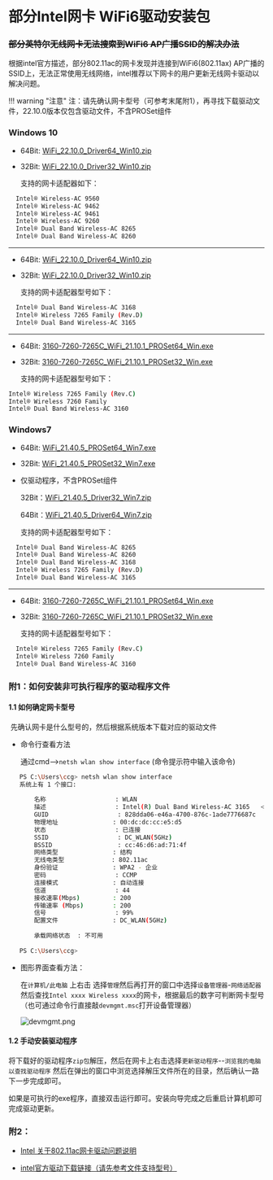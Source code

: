 # 部分Intel网卡 WiFi6驱动安装包
### <s>部分英特尔无线网卡无法搜索到WiFi6 AP广播SSID的解决办法</s>

根据intel官方描述，部分802.11ac的网卡发现并连接到WiFi6(802.11ax) AP广播的SSID上，无法正常使用无线网络，intel推荐以下网卡的用户更新无线网卡驱动以解决问题。

!!! warning "注意"
    注：请先确认网卡型号（可参考末尾附1），再寻找下载驱动文件，22.10.0版本仅包含驱动文件，不含PROSet组件

### Windows 10 

- 64Bit: [WiFi_22.10.0_Driver64_Win10.zip][WiFi_22.10.0_Driver64_Win10.zip]

- 32Bit: [WiFi_22.10.0_Driver32_Win10.zip][WiFi_22.10.0_Driver32_Win10.zip]

  支持的网卡适配器如下：

```bash
  Intel® Wireless-AC 9560
  Intel® Wireless-AC 9462
  Intel® Wireless-AC 9461
  Intel® Wireless-AC 9260
  Intel® Dual Band Wireless-AC 8265
  Intel® Dual Band Wireless-AC 8260
```

-----

- 64Bit: [WiFi_22.10.0_Driver64_Win10.zip][WiFi_22.10.0_Driver64_Win10.zip]

- 32Bit: [WiFi_22.10.0_Driver32_Win10.zip][WiFi_22.10.0_Driver32_Win10.zip]

  支持的网卡适配器型号如下：

```bash
  Intel® Dual Band Wireless-AC 3168
  Intel® Wireless 7265 Family (Rev.D)
  Intel® Dual Band Wireless-AC 3165
```

-----

- 64Bit: [3160-7260-7265C_WiFi_21.10.1_PROSet64_Win.exe][3160-7260-7265C_WiFi_21.10.1_PROSet64_Win.exe]

- 32Bit: [3160-7260-7265C_WiFi_21.10.1_PROSet32_Win.exe][3160-7260-7265C_WiFi_21.10.1_PROSet32_Win.exe]
  
  支持的网卡适配器型号如下：
  
```bash
Intel® Wireless 7265 Family (Rev.C)
Intel® Wireless 7260 Family
Intel® Dual Band Wireless-AC 3160
```


### Windows7

- 64Bit: [WiFi_21.40.5_PROSet64_Win7.exe][WiFi_21.40.5_PROSet64_Win7.exe]

- 32Bit: [WiFi_21.40.5_PROSet32_Win7.exe][WiFi_21.40.5_PROSet32_Win7.exe]

- 仅驱动程序，不含PROSet组件

    32Bit：[WiFi_21.40.5_Driver32_Win7.zip][WiFi_21.40.5_Driver32_Win7.zip]

    64Bit：[WiFi_21.40.5_Driver64_Win7.zip][WiFi_21.40.5_Driver64_Win7.zip]

  支持的网卡适配器型号如下：

```bash
  Intel® Dual Band Wireless-AC 8265
  Intel® Dual Band Wireless-AC 8260
  Intel® Dual Band Wireless-AC 3168
  Intel® Wireless 7265 Family (Rev.D)
  Intel® Dual Band Wireless-AC 3165
```

-----

- 64Bit: [3160-7260-7265C_WiFi_21.10.1_PROSet64_Win.exe][3160-7260-7265C_WiFi_21.10.1_PROSet64_Win.exe]

- 32Bit: [3160-7260-7265C_WiFi_21.10.1_PROSet32_Win.exe][3160-7260-7265C_WiFi_21.10.1_PROSet32_Win.exe]
  
  支持的网卡适配器型号如下：

```bash
  Intel® Wireless 7265 Family (Rev.C)  
  Intel® Wireless 7260 Family  
  Intel® Dual Band Wireless-AC 3160  
```




### 附1：如何安装非可执行程序的驱动程序文件

#### 1.1 如何确定网卡型号

​	先确认网卡是什么型号的，然后根据系统版本下载对应的驱动文件

   - 命令行查看方法

     通过cmd-->`netsh wlan show interface` (命令提示符中输入该命令)
     
```bash
   PS C:\Users\ccg> netsh wlan show interface
   系统上有 1 个接口:
   
       名称                   : WLAN
       描述                   : Intel(R) Dual Band Wireless-AC 3165	<---------据此可确定网卡的型号信息
       GUID                   : 828dda06-e46a-4700-876c-1ade7776687c
       物理地址               : 00:dc:dc:cc:e5:d5
       状态                   : 已连接
       SSID                   : DC_WLAN(5GHz)
       BSSID                  : cc:46:d6:ad:71:4f
       网络类型               : 结构
       无线电类型             : 802.11ac
       身份验证               : WPA2 - 企业
       密码                   : CCMP
       连接模式               : 自动连接
       信道                   : 44
       接收速率(Mbps)         : 200
       传输速率 (Mbps)        : 200
       信号                   : 99%
       配置文件               : DC_WLAN(5GHz)
   
       承载网络状态  : 不可用
   
   PS C:\Users\ccg>
```
- 图形界面查看方法：

     在`计算机/此电脑` 上右击 选择`管理`然后再打开的窗口中选择`设备管理器`-`网络适配器` 然后查找`Intel xxxx Wireless xxxx`的网卡，根据最后的数字可判断网卡型号（也可通过命令行直接敲`devmgmt.msc`打开设备管理器）

   ![devmgmt.png](/images/devmgmt.png)

#### 1.2 手动安装驱动程序

   将下载好的驱动程序`zip包`解压，然后在网卡上右击选择`更新驱动程序`--`浏览我的电脑以查找驱动程序` 然后在弹出的窗口中浏览选择解压文件所在的目录，然后确认一路下一步完成即可。

   如果是可执行的exe程序，直接双击运行即可。安装向导完成之后重启计算机即可完成驱动更新。

### 附2：

- [Intel 关于802.11ac网卡驱动问题说明](https://www.intel.cn/content/www/cn/zh/support/articles/000054799/network-and-i-o/wireless.html)

- [intel官方驱动下载链接（请先参考文件支持型号）](https://downloadcenter.intel.com/zh-cn/download/30056/-IT-PROSet)



[3160-7260-7265C_WiFi_21.10.1_PROSet32_Win.exe]:https://it.digitalchina.com/resource/intel-wifi-drivers/3160-7260-7265C_WiFi_21.10.1_PROSet32_Win.exe
[3160-7260-7265C_WiFi_21.10.1_PROSet64_Win.exe]:https://it.digitalchina.com/resource/intel-wifi-drivers/3160-7260-7265C_WiFi_21.10.1_PROSet64_Win.exe
[WiFi_21.40.5_Driver32_Win7.zip]:https://it.digitalchina.com/resource/intel-wifi-drivers/WiFi_21.40.5_Driver32_Win7.zip
[WiFi_21.40.5_Driver64_Win7.zip]:https://it.digitalchina.com/resource/intel-wifi-drivers/WiFi_21.40.5_Driver64_Win7.zip
[WiFi_21.40.5_PROSet32_Win7.exe]:https://it.digitalchina.com/resource/intel-wifi-drivers/WiFi_21.40.5_PROSet32_Win7.exe
[WiFi_21.40.5_PROSet64_Win7.exe]:https://it.digitalchina.com/resource/intel-wifi-drivers/WiFi_21.40.5_PROSet64_Win7.exe
[WiFi_22.10.0_Driver32_Win10.zip]:https://it.digitalchina.com/resource/intel-wifi-drivers/WiFi_22.10.0_Driver32_Win10.zip
[WiFi_22.10.0_Driver64_Win10.zip]:https://it.digitalchina.com/resource/intel-wifi-drivers/WiFi_22.10.0_Driver64_Win10.zip
